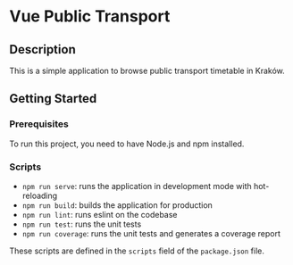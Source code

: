 # Vue Public Transport

## Description

This is a simple application to browse public transport timetable in Kraków.

## Getting Started

### Prerequisites

To run this project, you need to have Node.js and npm installed.

### Scripts

- `npm run serve`: runs the application in development mode with hot-reloading
- `npm run build`: builds the application for production
- `npm run lint`: runs eslint on the codebase
- `npm run test`: runs the unit tests
- `npm run coverage`: runs the unit tests and generates a coverage report

These scripts are defined in the `scripts` field of the `package.json` file.
